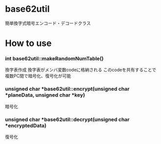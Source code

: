 # base62util
簡単換字式暗号エンコード・デコードクラス

# How to use

### int base62util::makeRandomNumTable()

換字表作成
換字表がメンバ変数codeに格納される
このcodeを共有することで複数PC間で暗号化、復号化が可能

### unsigned char *base62util::encrypt(unsigned char *planeData, unsigned char *key)

暗号化

### unsigned char *base62util::decrypt(unsigned char *encryptedData)

復号化
